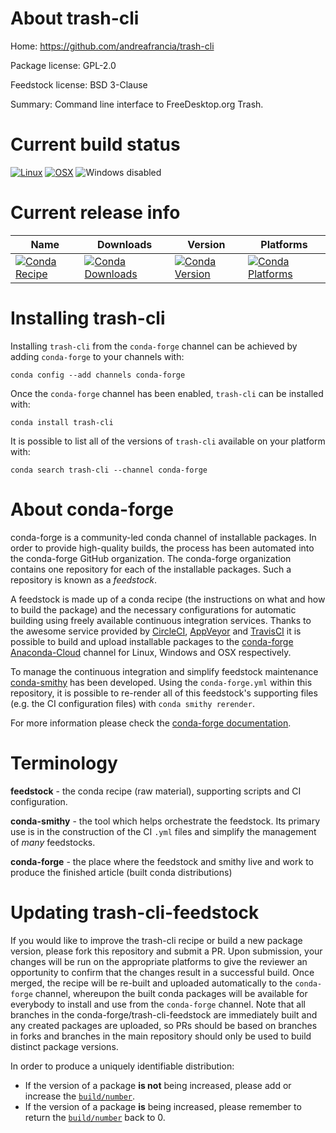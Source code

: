 About trash-cli
===============

Home: https://github.com/andreafrancia/trash-cli

Package license: GPL-2.0

Feedstock license: BSD 3-Clause

Summary: Command line interface to FreeDesktop.org Trash.



Current build status
====================

[![Linux](https://img.shields.io/circleci/project/github/conda-forge/trash-cli-feedstock/master.svg?label=Linux)](https://circleci.com/gh/conda-forge/trash-cli-feedstock)
[![OSX](https://img.shields.io/travis/conda-forge/trash-cli-feedstock/master.svg?label=macOS)](https://travis-ci.org/conda-forge/trash-cli-feedstock)
![Windows disabled](https://img.shields.io/badge/Windows-disabled-lightgrey.svg)

Current release info
====================

| Name | Downloads | Version | Platforms |
| --- | --- | --- | --- |
| [![Conda Recipe](https://img.shields.io/badge/recipe-trash--cli-green.svg)](https://anaconda.org/conda-forge/trash-cli) | [![Conda Downloads](https://img.shields.io/conda/dn/conda-forge/trash-cli.svg)](https://anaconda.org/conda-forge/trash-cli) | [![Conda Version](https://img.shields.io/conda/vn/conda-forge/trash-cli.svg)](https://anaconda.org/conda-forge/trash-cli) | [![Conda Platforms](https://img.shields.io/conda/pn/conda-forge/trash-cli.svg)](https://anaconda.org/conda-forge/trash-cli) |

Installing trash-cli
====================

Installing `trash-cli` from the `conda-forge` channel can be achieved by adding `conda-forge` to your channels with:

```
conda config --add channels conda-forge
```

Once the `conda-forge` channel has been enabled, `trash-cli` can be installed with:

```
conda install trash-cli
```

It is possible to list all of the versions of `trash-cli` available on your platform with:

```
conda search trash-cli --channel conda-forge
```


About conda-forge
=================

conda-forge is a community-led conda channel of installable packages.
In order to provide high-quality builds, the process has been automated into the
conda-forge GitHub organization. The conda-forge organization contains one repository
for each of the installable packages. Such a repository is known as a *feedstock*.

A feedstock is made up of a conda recipe (the instructions on what and how to build
the package) and the necessary configurations for automatic building using freely
available continuous integration services. Thanks to the awesome service provided by
[CircleCI](https://circleci.com/), [AppVeyor](https://www.appveyor.com/)
and [TravisCI](https://travis-ci.org/) it is possible to build and upload installable
packages to the [conda-forge](https://anaconda.org/conda-forge)
[Anaconda-Cloud](https://anaconda.org/) channel for Linux, Windows and OSX respectively.

To manage the continuous integration and simplify feedstock maintenance
[conda-smithy](https://github.com/conda-forge/conda-smithy) has been developed.
Using the ``conda-forge.yml`` within this repository, it is possible to re-render all of
this feedstock's supporting files (e.g. the CI configuration files) with ``conda smithy rerender``.

For more information please check the [conda-forge documentation](https://conda-forge.org/docs/).

Terminology
===========

**feedstock** - the conda recipe (raw material), supporting scripts and CI configuration.

**conda-smithy** - the tool which helps orchestrate the feedstock.
                   Its primary use is in the construction of the CI ``.yml`` files
                   and simplify the management of *many* feedstocks.

**conda-forge** - the place where the feedstock and smithy live and work to
                  produce the finished article (built conda distributions)


Updating trash-cli-feedstock
============================

If you would like to improve the trash-cli recipe or build a new
package version, please fork this repository and submit a PR. Upon submission,
your changes will be run on the appropriate platforms to give the reviewer an
opportunity to confirm that the changes result in a successful build. Once
merged, the recipe will be re-built and uploaded automatically to the
`conda-forge` channel, whereupon the built conda packages will be available for
everybody to install and use from the `conda-forge` channel.
Note that all branches in the conda-forge/trash-cli-feedstock are
immediately built and any created packages are uploaded, so PRs should be based
on branches in forks and branches in the main repository should only be used to
build distinct package versions.

In order to produce a uniquely identifiable distribution:
 * If the version of a package **is not** being increased, please add or increase
   the [``build/number``](https://conda.io/docs/user-guide/tasks/build-packages/define-metadata.html#build-number-and-string).
 * If the version of a package **is** being increased, please remember to return
   the [``build/number``](https://conda.io/docs/user-guide/tasks/build-packages/define-metadata.html#build-number-and-string)
   back to 0.
